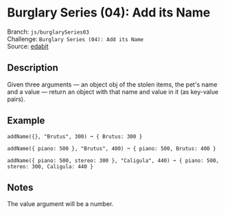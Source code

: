 # Burglary Series (04): Add its Name

Branch: `js/burglarySeries03`<br>
Challenge: `Burglary Series (04): Add its Name`<br>
Source: [edabit](https://edabit.com/challenge/9KEKJG5PZTFmG3Zau)<br>

## Description

Given three arguments ⁠— an object obj of the stolen items, the pet's name and a value ⁠— return an object with that name and value in it (as key-value pairs).

## Example

```
addName({}, "Brutus", 300) ➞ { Brutus: 300 }

addName({ piano: 500 }, "Brutus", 400) ➞ { piano: 500, Brutus: 400 }

addName({ piano: 500, stereo: 300 }, "Caligula", 440) ➞ { piano: 500, stereo: 300, Caligula: 440 }
```

## Notes

The value argument will be a number.
